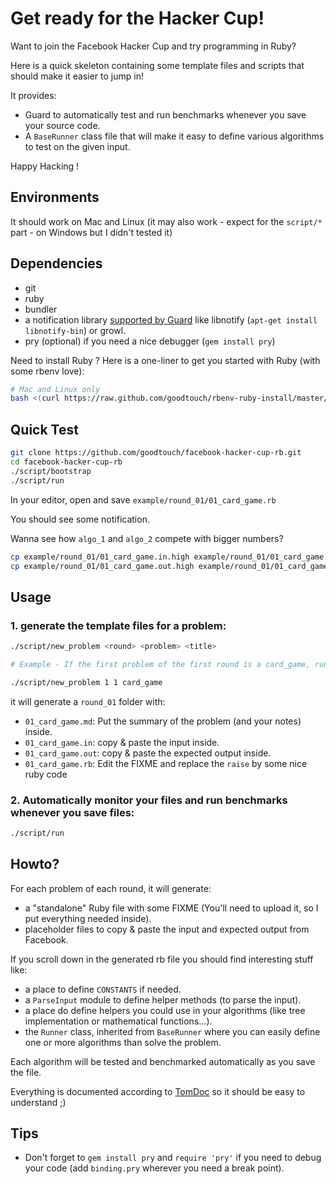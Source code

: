 # Get ready for the Hacker Cup!

Want to join the Facebook Hacker Cup and try programming in Ruby?

Here is a quick skeleton containing some template files and scripts that should make it easier to jump in!

It provides:

  * Guard to automatically test and run benchmarks whenever you save your source code.
  * A `BaseRunner` class file that will make it easy to define various algorithms to test on the given input.

Happy Hacking !

## Environments

It should work on Mac and Linux (it may also work - expect for the `script/*` part - on Windows but I didn't tested it)

## Dependencies

  * git
  * ruby
  * bundler
  * a notification library [supported by Guard](https://github.com/guard/guard#notification) like libnotify (`apt-get install libnotify-bin`) or growl.
  * pry (optional) if you need a nice debugger (`gem install pry`)

Need to install Ruby ? Here is a one-liner to get you started with Ruby (with some rbenv love):

```sh
# Mac and Linux only
bash <(curl https://raw.github.com/goodtouch/rbenv-ruby-install/master/install-web)
```

## Quick Test

```sh
git clone https://github.com/goodtouch/facebook-hacker-cup-rb.git
cd facebook-hacker-cup-rb
./script/bootstrap
./script/run
```

In your editor, open and save `example/round_01/01_card_game.rb`

You should see some notification.

Wanna see how `algo_1` and `algo_2` compete with bigger numbers?

```sh
cp example/round_01/01_card_game.in.high example/round_01/01_card_game.in &&
cp example/round_01/01_card_game.out.high example/round_01/01_card_game.out
```

## Usage

### 1. generate the template files for a problem:

```sh
./script/new_problem <round> <problem> <title>

# Example - If the first problem of the first round is a card_game, run:

./script/new_problem 1 1 card_game
```

it will generate a `round_01` folder with:

  * `01_card_game.md`: Put the summary of the problem (and your notes) inside.
  * `01_card_game.in`: copy & paste the input inside.
  * `01_card_game.out`: copy & paste the expected output inside.
  * `01_card_game.rb`: Edit the FIXME and replace the `raise` by some nice ruby code

### 2. Automatically monitor your files and run benchmarks whenever you save files:

```sh
./script/run
```

## Howto?

For each problem of each round, it will generate:

  * a "standalone" Ruby file with some FIXME (You'll need to upload it, so I put everything needed inside).
  * placeholder files to copy & paste the input and expected output from Facebook.

If you scroll down in the generated rb file you should find interesting stuff like:

  * a place to define `CONSTANTS` if needed.
  * a `ParseInput` module to define helper methods (to parse the input).
  * a place do define helpers you could use in your algorithms (like tree implementation or mathematical functions...).
  * the `Runner` class, inherited from `BaseRunner` where you can easily define one or more algorithms than solve the problem.

Each algorithm will be tested and benchmarked automatically as you save the file.

Everything is documented according to [TomDoc](http://tomdoc.org/) so it should be easy to understand ;)

## Tips

* Don't forget to `gem install pry` and `require 'pry'` if you need to debug your code (add `binding.pry` wherever you need a break point).
